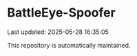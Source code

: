# BattleEye-Spoofer

Last updated: 2025-05-28 16:35:05

This repository is automatically maintained.
